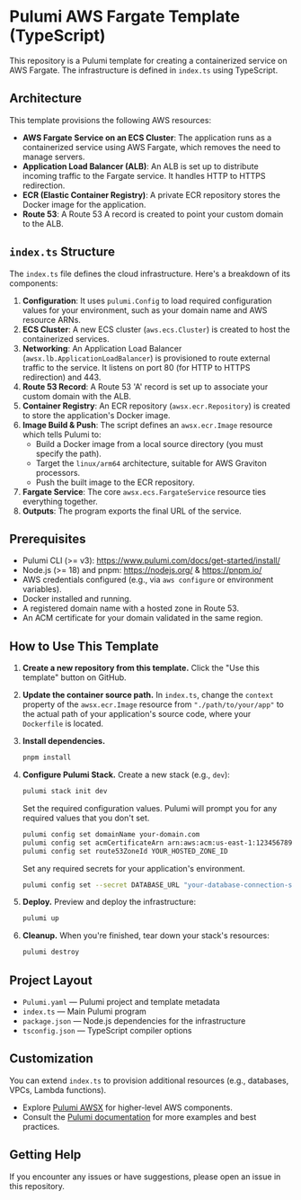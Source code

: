 # Pulumi AWS Fargate Template (TypeScript)

This repository is a Pulumi template for creating a containerized service on AWS Fargate. The infrastructure is defined in `index.ts` using TypeScript.

## Architecture

This template provisions the following AWS resources:

-   **AWS Fargate Service on an ECS Cluster**: The application runs as a containerized service using AWS Fargate, which removes the need to manage servers.
-   **Application Load Balancer (ALB)**: An ALB is set up to distribute incoming traffic to the Fargate service. It handles HTTP to HTTPS redirection.
-   **ECR (Elastic Container Registry)**: A private ECR repository stores the Docker image for the application.
-   **Route 53**: A Route 53 A record is created to point your custom domain to the ALB.

## `index.ts` Structure

The `index.ts` file defines the cloud infrastructure. Here's a breakdown of its components:

1.  **Configuration**: It uses `pulumi.Config` to load required configuration values for your environment, such as your domain name and AWS resource ARNs.
2.  **ECS Cluster**: A new ECS cluster (`aws.ecs.Cluster`) is created to host the containerized services.
3.  **Networking**: An Application Load Balancer (`awsx.lb.ApplicationLoadBalancer`) is provisioned to route external traffic to the service. It listens on port 80 (for HTTP to HTTPS redirection) and 443.
4.  **Route 53 Record**: A Route 53 'A' record is set up to associate your custom domain with the ALB.
5.  **Container Registry**: An ECR repository (`awsx.ecr.Repository`) is created to store the application's Docker image.
6.  **Image Build & Push**: The script defines an `awsx.ecr.Image` resource which tells Pulumi to:
    -   Build a Docker image from a local source directory (you must specify the path).
    -   Target the `linux/arm64` architecture, suitable for AWS Graviton processors.
    -   Push the built image to the ECR repository.
7.  **Fargate Service**: The core `awsx.ecs.FargateService` resource ties everything together.
8.  **Outputs**: The program exports the final URL of the service.

## Prerequisites

-   Pulumi CLI (>= v3): https://www.pulumi.com/docs/get-started/install/
-   Node.js (>= 18) and pnpm: https://nodejs.org/ & https://pnpm.io/
-   AWS credentials configured (e.g., via `aws configure` or environment variables).
-   Docker installed and running.
-   A registered domain name with a hosted zone in Route 53.
-   An ACM certificate for your domain validated in the same region.

## How to Use This Template

1.  **Create a new repository from this template.**
    Click the "Use this template" button on GitHub.

2.  **Update the container source path.**
    In `index.ts`, change the `context` property of the `awsx.ecr.Image` resource from `"./path/to/your/app"` to the actual path of your application's source code, where your `Dockerfile` is located.

3.  **Install dependencies.**
    ```bash
    pnpm install
    ```

4.  **Configure Pulumi Stack.**
    Create a new stack (e.g., `dev`):
    ```bash
    pulumi stack init dev
    ```
    Set the required configuration values. Pulumi will prompt you for any required values that you don't set.
    ```bash
    pulumi config set domainName your-domain.com
    pulumi config set acmCertificateArn arn:aws:acm:us-east-1:123456789012:certificate/your-cert-id
    pulumi config set route53ZoneId YOUR_HOSTED_ZONE_ID
    ```
    Set any required secrets for your application's environment.
    ```bash
    pulumi config set --secret DATABASE_URL "your-database-connection-string"
    ```

5.  **Deploy.**
    Preview and deploy the infrastructure:
    ```bash
    pulumi up
    ```

6.  **Cleanup.**
    When you're finished, tear down your stack's resources:
    ```bash
    pulumi destroy
    ```

## Project Layout

- `Pulumi.yaml` — Pulumi project and template metadata
- `index.ts` — Main Pulumi program
- `package.json` — Node.js dependencies for the infrastructure
- `tsconfig.json` — TypeScript compiler options

## Customization

You can extend `index.ts` to provision additional resources (e.g., databases, VPCs, Lambda functions).

- Explore [Pulumi AWSX](https://www.pulumi.com/docs/reference/pkg/awsx/) for higher-level AWS components.
- Consult the [Pulumi documentation](https://www.pulumi.com/docs/) for more examples and best practices.

## Getting Help

If you encounter any issues or have suggestions, please open an issue in this repository.